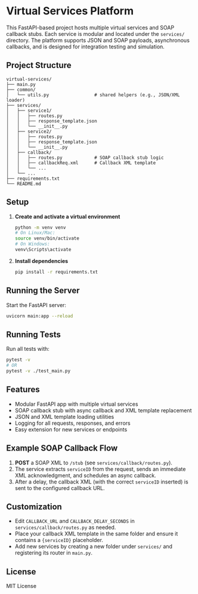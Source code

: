 # Virtual Services Platform

This FastAPI-based project hosts multiple virtual services and SOAP callback stubs. Each service is modular and located under the `services/` directory. The platform supports JSON and SOAP payloads, asynchronous callbacks, and is designed for integration testing and simulation.

## Project Structure

```
virtual-services/
├── main.py
├── common/
│   └── utils.py                 # shared helpers (e.g., JSON/XML loader)
├── services/
│   ├── service1/
│   │   ├── routes.py
│   │   ├── response_template.json
│   │   └── __init__.py
│   ├── service2/
│   │   ├── routes.py
│   │   ├── response_template.json
│   │   └── __init__.py
│   ├── callback/
│   │   ├── routes.py            # SOAP callback stub logic
│   │   ├── callbackReq.xml      # Callback XML template
│   │   └── ...
│   └── ...
├── requirements.txt
└── README.md
```

## Setup

1. **Create and activate a virtual environment**

   ```bash
   python -m venv venv
   # On Linux/Mac:
   source venv/bin/activate
   # On Windows:
   venv\Scripts\activate
   ```

2. **Install dependencies**

   ```bash
   pip install -r requirements.txt
   ```

## Running the Server

Start the FastAPI server:

```bash
uvicorn main:app --reload
```

## Running Tests

Run all tests with:

```bash
pytest -v
# OR
pytest -v ./test_main.py
```

## Features

- Modular FastAPI app with multiple virtual services
- SOAP callback stub with async callback and XML template replacement
- JSON and XML template loading utilities
- Logging for all requests, responses, and errors
- Easy extension for new services or endpoints

## Example SOAP Callback Flow

1. **POST** a SOAP XML to `/stub` (see `services/callback/routes.py`).
2. The service extracts `serviceID` from the request, sends an immediate XML acknowledgment, and schedules an async callback.
3. After a delay, the callback XML (with the correct `serviceID` inserted) is sent to the configured callback URL.

## Customization

- Edit `CALLBACK_URL` and `CALLBACK_DELAY_SECONDS` in `services/callback/routes.py` as needed.
- Place your callback XML template in the same folder and ensure it contains a `{serviceID}` placeholder.
- Add new services by creating a new folder under `services/` and registering its router in `main.py`.

## License

MIT License


